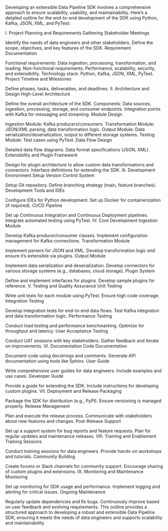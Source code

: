 Developing an extensible Data Pipeline SDK involves a comprehensive approach to ensure scalability, usability, and maintainability. Here’s a detailed outline for the end-to-end development of the SDK using Python, Kafka, JSON, XML, and PyTest:

I. Project Planning and Requirements Gathering
Stakeholder Meetings

Identify the needs of data engineers and other stakeholders.
Define the scope, objectives, and key features of the SDK.
Requirement Documentation

Functional requirements: Data ingestion, processing, transformation, and loading.
Non-functional requirements: Performance, scalability, security, and extensibility.
Technology stack: Python, Kafka, JSON, XML, PyTest.
Project Timeline and Milestones

Define phases, tasks, deliverables, and deadlines.
II. Architecture and Design
High-Level Architecture

Define the overall architecture of the SDK.
Components: Data sources, ingestion, processing, storage, and consumer endpoints.
Integration points with Kafka for messaging and streaming.
Module Design

Ingestion Module: Kafka producers/consumers.
Transformation Module: JSON/XML parsing, data transformation logic.
Output Module: Data serialization/deserialization, output to different storage systems.
Testing Module: Test cases using PyTest.
Data Flow Design

Detailed data flow diagrams.
Data format specifications (JSON, XML).
Extensibility and Plugin Framework

Design for plugin architecture to allow custom data transformations and connectors.
Interface definitions for extending the SDK.
III. Development Environment Setup
Version Control System

Setup Git repository.
Define branching strategy (main, feature branches).
Development Tools and IDEs

Configure IDEs for Python development.
Set up Docker for containerization (if required).
CI/CD Pipeline

Set up Continuous Integration and Continuous Deployment pipelines.
Integrate automated testing using PyTest.
IV. Core Development
Ingestion Module

Develop Kafka producer/consumer classes.
Implement configuration management for Kafka connections.
Transformation Module

Implement parsers for JSON and XML.
Develop transformation logic and ensure it’s extensible via plugins.
Output Module

Implement data serialization and deserialization.
Develop connectors for various storage systems (e.g., databases, cloud storage).
Plugin System

Define and implement interfaces for plugins.
Develop sample plugins for reference.
V. Testing and Quality Assurance
Unit Testing

Write unit tests for each module using PyTest.
Ensure high code coverage.
Integration Testing

Develop integration tests for end-to-end data flows.
Test Kafka integration and data transformation logic.
Performance Testing

Conduct load testing and performance benchmarking.
Optimize for throughput and latency.
User Acceptance Testing

Conduct UAT sessions with key stakeholders.
Gather feedback and iterate on improvements.
VI. Documentation
Code Documentation

Document code using docstrings and comments.
Generate API documentation using tools like Sphinx.
User Guide

Write comprehensive user guides for data engineers.
Include examples and use cases.
Developer Guide

Provide a guide for extending the SDK.
Include instructions for developing custom plugins.
VII. Deployment and Release
Packaging

Package the SDK for distribution (e.g., PyPI).
Ensure versioning is managed properly.
Release Management

Plan and execute the release process.
Communicate with stakeholders about new features and changes.
Post-Release Support

Set up a support system for bug reports and feature requests.
Plan for regular updates and maintenance releases.
VIII. Training and Enablement
Training Sessions

Conduct training sessions for data engineers.
Provide hands-on workshops and tutorials.
Community Building

Create forums or Slack channels for community support.
Encourage sharing of custom plugins and extensions.
IX. Monitoring and Maintenance
Monitoring

Set up monitoring for SDK usage and performance.
Implement logging and alerting for critical issues.
Ongoing Maintenance

Regularly update dependencies and fix bugs.
Continuously improve based on user feedback and evolving requirements.
This outline provides a structured approach to developing a robust and extensible Data Pipeline SDK, ensuring it meets the needs of data engineers and supports scalability and maintainability.

